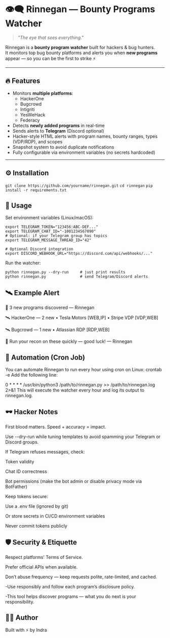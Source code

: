 # 👁️‍🗨️ Rinnegan — Bounty Programs Watcher  

> _"The eye that sees everything."_  

Rinnegan is a **bounty program watcher** built for hackers & bug hunters.  
It monitors top bug bounty platforms and alerts you when **new programs** appear — so you can be the first to strike ⚡  

---

## 🔥 Features  
- Monitors **multiple platforms**:
  - HackerOne  
  - Bugcrowd  
  - Intigriti  
  - YesWeHack  
  - Federacy  
- Detects **newly added programs** in real-time  
- Sends alerts to **Telegram** (Discord optional)  
- Hacker-style HTML alerts with program names, bounty ranges, types (VDP/RDP), and scopes  
- Snapshot system to avoid duplicate notifications  
- Fully configurable via environment variables (no secrets hardcoded)  

---

## ⚙️ Installation  

```git clone https://github.com/yourname/rinnegan.git```
```cd rinnegan```
```pip install -r requirements.txt```

## 🚀 Usage
Set environment variables (Linux/macOS):
```
export TELEGRAM_TOKEN="123456:ABC-DEF..."
export TELEGRAM_CHAT_ID="-1001234567890"
# Optional: if your Telegram group has topics
export TELEGRAM_MESSAGE_THREAD_ID="42"

# Optional Discord integration
export DISCORD_WEBHOOK_URL="https://discord.com/api/webhooks/..."
```
Run the watcher:
```
python rinnegan.py --dry-run     # just print results
python rinnegan.py               # send Telegram/Discord alerts
```
## 🛰️ Example Alert
🚨 3 new programs discovered — Rinnegan

🛰️ HackerOne — 2 new
• Tesla Motors [WEB,IP]
• Stripe VDP [VDP,WEB]

🛰️ Bugcrowd — 1 new
• Atlassian RDP [RDP,WEB]

🔎 Run your recon on these quickly — good luck! — Rinnegan

## 🧠 Automation (Cron Job)
You can automate Rinnegan to run every hour using cron on Linux:
crontab -e
Add the following line:

0 * * * * /usr/bin/python3 /path/to/rinnegan.py >> /path/to/rinnegan.log 2>&1
This will execute the watcher every hour and log its output to rinnegan.log.

## 🕶️ Hacker Notes
First blood matters. Speed + accuracy = impact.

Use --dry-run while tuning templates to avoid spamming your Telegram or Discord groups.

If Telegram refuses messages, check:

Token validity

Chat ID correctness

Bot permissions (make the bot admin or disable privacy mode via BotFather)

Keep tokens secure:

Use a .env file (ignored by git)

Or store secrets in CI/CD environment variables

Never commit tokens publicly

## 🛡️ Security & Etiquette
Respect platforms' Terms of Service.

Prefer official APIs when available.

Don’t abuse frequency — keep requests polite, rate-limited, and cached.

-Use responsibly and follow each program’s disclosure policy.

-This tool helps discover programs — what you do next is your responsibility.

## 🧑‍💻 Author
Built with ⚡ by Indra
